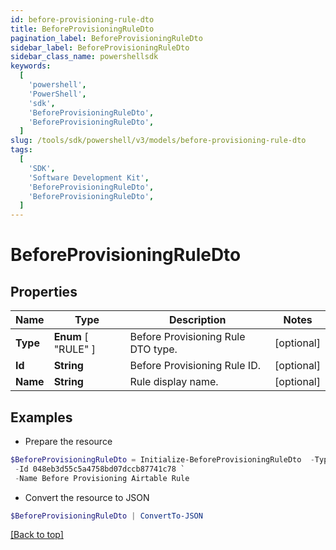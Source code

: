 ```yaml
---
id: before-provisioning-rule-dto
title: BeforeProvisioningRuleDto
pagination_label: BeforeProvisioningRuleDto
sidebar_label: BeforeProvisioningRuleDto
sidebar_class_name: powershellsdk
keywords:
  [
    'powershell',
    'PowerShell',
    'sdk',
    'BeforeProvisioningRuleDto',
    'BeforeProvisioningRuleDto',
  ]
slug: /tools/sdk/powershell/v3/models/before-provisioning-rule-dto
tags:
  [
    'SDK',
    'Software Development Kit',
    'BeforeProvisioningRuleDto',
    'BeforeProvisioningRuleDto',
  ]
---
```


# BeforeProvisioningRuleDto

## Properties

| Name | Type | Description | Notes |
| --- | --- | --- | --- |
| **Type** | **Enum** [ "RULE" ] | Before Provisioning Rule DTO type. | [optional] |
| **Id** | **String** | Before Provisioning Rule ID. | [optional] |
| **Name** | **String** | Rule display name. | [optional] |

## Examples

- Prepare the resource

```powershell
$BeforeProvisioningRuleDto = Initialize-BeforeProvisioningRuleDto  -Type RULE `
 -Id 048eb3d55c5a4758bd07dccb87741c78 `
 -Name Before Provisioning Airtable Rule
```

- Convert the resource to JSON

```powershell
$BeforeProvisioningRuleDto | ConvertTo-JSON
```

[[Back to top]](#)
